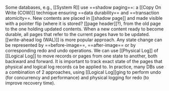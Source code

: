 Some databases, e.g., [[System R]] use ==shadow paging==: a [[Copy On Write (COW)]] technique ensuring ==data durability== and ==transaction atomicity==. New contents are placed in [[shadow page]] and made visible with a pointer flip (where it is stored? [[page header]]?), from the old page to the one holding updated contents.
When a new content ready to become durable, all pages that refer to the current pages have to be updated.
[[write-ahead log (WAL)]] is more popular approach.
Any state change can be represented by ==before-image==, ==after-image== or by corresponding redo and undo operations. 
We can use [[Physical Log]] of [[Logical Log]]  to move records or pages from one state to another, both backward and forward. It is important to track exact state of the pages that physical and logical log records ca be applied to.
In practice, many DBs use a combination of 2 approaches, using [[Logical Log]]ging to perform undo (for concurrency and performance) and physical logging for redo (to improve recovery time).